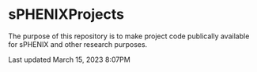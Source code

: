 # sPHENIXProjects

The purpose of this repository is to make project code publically available for sPHENIX and other research purposes. 

Last updated March 15, 2023 8:07PM
